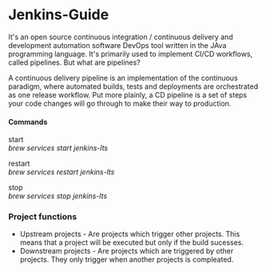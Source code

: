 # Jenkins-Guide

It's an open source continuous integration / continuous delivery and development automation software DevOps tool written in the JAva programming language. It's primarily used to implement CI/CD workflows, called pipelines. But what are pipelines?

A continuous delivery pipeline is an implementation of the continuous paradigm, where automated builds, tests and deployments are orchestrated as one release workflow. Put more plainly, a CD pipeline is a set of steps your code changes will go through to make their way to production.

#### Commands 

start<br>
<i>brew services start jenkins-lts</i>

restart <br>
<i>brew services restart jenkins-lts</i>

stop <br>
<i>brew services stop jenkins-lts</i>

### Project functions

- Upstream projects - Are projects which trigger other projects. This means that a project will be executed but only if the build sucesses.
- Downstream projects - Are projects which are triggered by other projects. They only trigger when another projects is compleated. 
